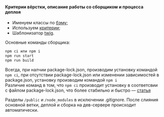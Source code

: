 #### Критерии вёрстки, описание работы со сборщиком и процесса деплоя

- Именуем классы по [бэму](https://htmlacademy.ru/blog/boost/frontend/short-5 "бэму");
- Используем [критерии](https://docs.google.com/document/d/1A4V9wLNRJVntDdqfaqC7hzCE8BrgKVefxAxB88VEnLo/edit?usp=sharing "критерии");
- Шаблонизатор [twig](https://www.npmjs.com/package/gulp-twig "twig").

Основные команды сборщика:
```bash
npm ci или npm i
npm run start
npm run build
```
Всегда, при налчии package-lock.json, производим установку командой `npm ci`, при отсутствии package-lock.json или изменении зависимостей в package.json, установку производим командой `npm i`  
Различие команд в том, что `npm ci` производит установку в соответсвии с файлом package-lock.json, что более стабильно и быстро — [статья](https://habr.com/ru/post/350762/ "статья")

Разделы `/public` и `/node_modules` в исключении .gitignore. После слияния основной ветки, деплой и сборка на дев-сервере происходит автоматически.

